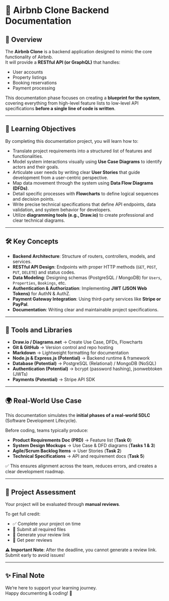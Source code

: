 # 🏡 Airbnb Clone Backend Documentation

## 📌 Overview
The **Airbnb Clone** is a backend application designed to mimic the core functionality of Airbnb.  
It will provide a **RESTful API (or GraphQL)** that handles:

- User accounts  
- Property listings  
- Booking reservations  
- Payment processing  

This documentation phase focuses on creating a **blueprint for the system**, covering everything from high-level feature lists to low-level API specifications **before a single line of code is written**.

---

## 🎯 Learning Objectives
By completing this documentation project, you will learn how to:

- Translate project requirements into a structured list of features and functionalities.  
- Model system interactions visually using **Use Case Diagrams** to identify actors and their goals.  
- Articulate user needs by writing clear **User Stories** that guide development from a user-centric perspective.  
- Map data movement through the system using **Data Flow Diagrams (DFDs)**.  
- Detail specific processes with **Flowcharts** to define logical sequences and decision points.  
- Write precise technical specifications that define API endpoints, data validation, and system behavior for developers.  
- Utilize **diagramming tools (e.g., Draw.io)** to create professional and clear technical diagrams.  

---

## 🛠️ Key Concepts
- **Backend Architecture**: Structure of routers, controllers, models, and services.  
- **RESTful API Design**: Endpoints with proper HTTP methods (`GET`, `POST`, `PUT`, `DELETE`) and status codes.  
- **Data Modeling**: Designing schemas (PostgreSQL / MongoDB) for `Users`, `Properties`, `Bookings`, etc.  
- **Authentication & Authorization**: Implementing **JWT (JSON Web Tokens)** for AuthN & AuthZ.  
- **Payment Gateway Integration**: Using third-party services like **Stripe or PayPal**.  
- **Documentation**: Writing clear and maintainable project specifications.  

---

## 🧰 Tools and Libraries
- **Draw.io / Diagrams.net** → Create Use Case, DFDs, Flowcharts  
- **Git & GitHub** → Version control and repo hosting  
- **Markdown** → Lightweight formatting for documentation  
- **Node.js & Express.js (Potential)** → Backend runtime & framework  
- **Database (Potential)** → PostgreSQL (Relational) / MongoDB (NoSQL)  
- **Authentication (Potential)** → bcrypt (password hashing), jsonwebtoken (JWTs)  
- **Payments (Potential)** → Stripe API SDK  

---

## 🌍 Real-World Use Case
This documentation simulates the **initial phases of a real-world SDLC** (Software Development Lifecycle).  

Before coding, teams typically produce:  

- **Product Requirements Doc (PRD)** → Feature list (**Task 0**)  
- **System Design Mockups** → Use Case & DFD diagrams (**Tasks 1 & 3**)  
- **Agile/Scrum Backlog Items** → User Stories (**Task 2**)  
- **Technical Specifications** → API and requirement docs (**Task 5**)  

✅ This ensures alignment across the team, reduces errors, and creates a clear development roadmap.  

---

## 📂 Project Assessment
Your project will be evaluated through **manual reviews**.  

To get full credit:  
- ✅ Complete your project on time  
- 📄 Submit all required files  
- 🔗 Generate your review link  
- 👥 Get peer reviews  

⚠️ **Important Note**: After the deadline, you cannot generate a review link. Submit early to avoid issues!  

---

## ✨ Final Note
We’re here to support your learning journey.  
Happy documenting & coding! 🚀  

